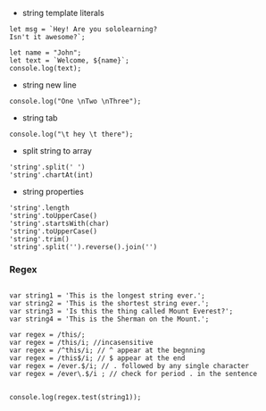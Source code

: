 * string template literals
```
let msg = `Hey! Are you sololearning?
Isn't it awesome?`;

let name = "John";
let text = `Welcome, ${name}`;
console.log(text);
```

* string  new line
```
console.log("One \nTwo \nThree");
```

* string tab
```
console.log("\t hey \t there");
```


* split string to array 
```
'string'.split(' ')
'string'.chartAt(int)
```

* string properties
```
'string'.length
'string'.toUpperCase()
'string'.startsWith(char)
'string'.toUpperCase()
'string'.trim()
'string'.split('').reverse().join('')
```

### Regex

```

var string1 = 'This is the longest string ever.';
var string2 = 'This is the shortest string ever.';
var string3 = 'Is this the thing called Mount Everest?';
var string4 = 'This is the Sherman on the Mount.';

var regex = /this/;
var regex = /this/i; //incasensitive
var regex = /^this/i; // ^ appear at the begnning
var regex = /this$/i; // $ appear at the end
var regex = /ever.$/i; // . followed by any single character
var regex = /ever\.$/i ; // check for period . in the sentence


console.log(regex.test(string1));
```
